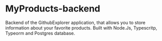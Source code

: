 # MyProducts-backend
Backend of the GithubExplorer application, that allows you to store information about your favorite products. Built with Node.Js, Typescritp, Typeorm and Postgres database.
